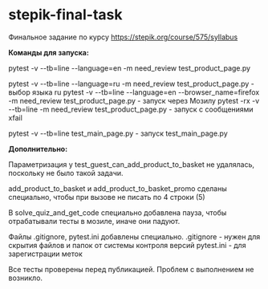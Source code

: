 # stepik-final-task
Финальное задание по курсу https://stepik.org/course/575/syllabus


**Команды для запуска:**

pytest -v --tb=line --language=en -m need_review test_product_page.py

pytest -v --tb=line --language=ru -m need_review test_product_page.py - выбор языка ru
pytest -v --tb=line --language=en --browser_name=firefox -m need_review test_product_page.py - запуск через Мозилу
pytest -rx -v --tb=line -m need_review test_product_page.py - запуск с сообщениями xfail

pytest -v --tb=line test_main_page.py - запуск test_main_page.py


**Дополнительно:**

Параметризация  у test_guest_can_add_product_to_basket не удалялась, поскольку не было такой задачи.

add_product_to_basket и add_product_to_basket_promo сделаны специально, чтобы при вызове не писать по 4 строки (5)

В solve_quiz_and_get_code специально добавлена пауза, чтобы отрабатывали тесты в мозиле, иначе они падуют.

Файлы .gitignore, pytest.ini добавлены специально.
.gitignore - нужен для скрытия файлов и папок от системы контроля версий
pytest.ini - для зарегистрации меток

Все тесты проверены перед публикацией. Проблем с выполнением не возникло.
